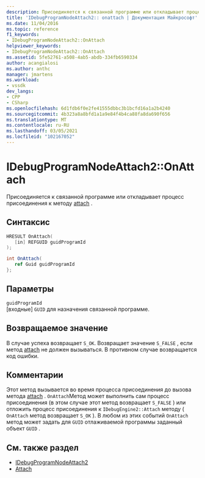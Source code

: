 ```yaml
---
description: Присоединяется к связанной программе или откладывает процесс присоединения к методу Attach.
title: 'IDebugProgramNodeAttach2:: onattach | Документация Майкрософт'
ms.date: 11/04/2016
ms.topic: reference
f1_keywords:
- IDebugProgramNodeAttach2::OnAttach
helpviewer_keywords:
- IDebugProgramNodeAttach2::OnAttach
ms.assetid: 5fe52761-a508-4ab5-abdb-334fb6590334
author: acangialosi
ms.author: anthc
manager: jmartens
ms.workload:
- vssdk
dev_langs:
- CPP
- CSharp
ms.openlocfilehash: 6d1fdb6f0e2fe41555dbbc3b1bcfd16a1a2b4240
ms.sourcegitcommit: 4b323a8a8bfd1a1a9e84f4b4ca88fa8da690f656
ms.translationtype: MT
ms.contentlocale: ru-RU
ms.lasthandoff: 03/05/2021
ms.locfileid: "102167052"
---
```

# <a name="idebugprogramnodeattach2onattach"></a>IDebugProgramNodeAttach2::OnAttach
Присоединяется к связанной программе или откладывает процесс присоединения к методу [attach](../../../extensibility/debugger/reference/idebugengine2-attach.md) .

## <a name="syntax"></a>Синтаксис

```cpp
HRESULT OnAttach(
   [in] REFGUID guidProgramId
);
```

```csharp
int OnAttach(
   ref Guid guidProgramId
};
```

## <a name="parameters"></a>Параметры
`guidProgramId`\
[входные] `GUID` для назначения связанной программе.

## <a name="return-value"></a>Возвращаемое значение
 В случае успеха возвращает `S_OK`. Возвращает значение `S_FALSE` , если метод [attach](../../../extensibility/debugger/reference/idebugengine2-attach.md) не должен вызываться. В противном случае возвращается код ошибки.

## <a name="remarks"></a>Комментарии
 Этот метод вызывается во время процесса присоединения до вызова метода [attach](../../../extensibility/debugger/reference/idebugengine2-attach.md) . `OnAttach`Метод может выполнить сам процесс присоединения (в этом случае этот метод возвращает `S_FALSE` ) или отложить процесс присоединения к `IDebugEngine2::Attach` методу ( `OnAttach` метод возвращает `S_OK` ). В любом из этих событий `OnAttach` метод может задать для `GUID` отлаживаемой программы заданный объект `GUID` .

## <a name="see-also"></a>См. также раздел
- [IDebugProgramNodeAttach2](../../../extensibility/debugger/reference/idebugprogramnodeattach2.md)
- [Attach](../../../extensibility/debugger/reference/idebugengine2-attach.md)
